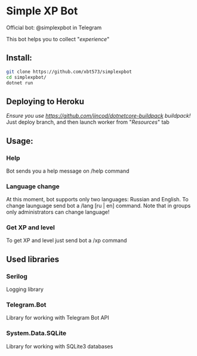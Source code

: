 # Simple XP Bot

Official bot: @simplexpbot in Telegram

This bot helps you to collect "*experience*"

## Install:

```bash
git clone https://github.com/xbt573/simplexpbot
cd simplexpbot/
dotnet run
```

## Deploying to Heroku
*Ensure you use https://github.com/jincod/dotnetcore-buildpack buildpack!*
Just deploy branch, and then launch worker from "*Resources*" tab

## Usage:

### Help
Bot sends you a help message on /help command

### Language change
At this moment, bot supports only two languages: Russian and English. To change launguage send bot a /lang \[ru | en] command. Note that in groups only administrators can change language!

### Get XP and level
To get XP and level just send bot a /xp command

## Used libraries

### Serilog
Logging library

### Telegram.Bot
Library for working with Telegram Bot API

### System.Data.SQLite
Library for working with SQLite3 databases